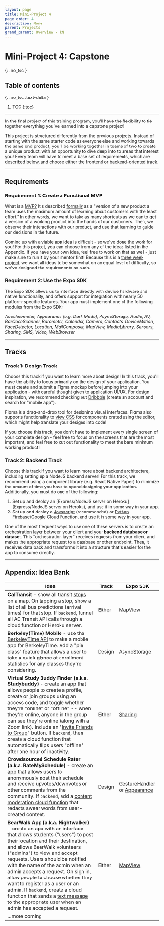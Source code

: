 ```yaml
---
layout: page
title: Mini-Project 4
page_order: 4
description: None
parent: Projects
grand_parent: Overview - RN
---
```


# Mini-Project 4: Capstone
{: .no_toc }

## Table of contents
{: .no_toc .text-delta }

1. TOC
{:toc}

---

In the final project of this training program, you'll have the flexibility to tie together everything you've learned into a capstone project! 

This project is structured differently from the previous projects. Instead of starting with the same starter code as everyone else and working towards the same end product, you'll be working together in teams of two to create a unique product, with an opportunity to dive deep into to areas that interest you! Every team will have to meet a base set of requirements, which are described below, and choose either the frontend or backend-oriented track. 

---

## Requirements

### Requirement 1: Create a Functional MVP

What is a <u>MVP?</u> It's described [formally](https://en.wikipedia.org/wiki/Minimum_viable_product) as a "version of a new product a team uses the maximum amount of learning about customers with the least effort." In other words, we want to take as many shortcuts as we can to get a version of a working product into the hands of our customers. Then, we observe their interactions with our product, and use that learning to guide our decisions in the future.

Coming up with a viable app idea is difficult - so we've done the work for you! For this project, you can choose from any of the ideas listed in the Appendix. If you have your own idea, feel free to work on that as well - just make sure to run it by your mentor first! Because this is a <u>three week project,</u> we want all ideas to be somewhat on an equal level of difficulty, so we've designed the requirements as such.

### Requirement 2: Use the Expo SDK

The Expo SDK allows us to interface directly with device hardware and native functionality, and offers support for integration with nearly 50 platform-specific features. Your app must implement one of the following modules from the Expo SDK:

*Accelerometer, Appearance (e.g. Dark Mode), AsyncStorage, Audio, AV, BarCodeScanner, Barometer, Calendar, Camera, Contacts, DeviceMotion, FaceDetector, Location, MailComposer, MapView, MediaLibrary, Sensors, Sharing, SMS, Video, WebBrowser*

---

## Tracks

### Track 1: Design Track

Choose this track if you want to learn more about design! In this track, you'll have the ability to focus primarily on the design of your application. You must create and submit a Figma mockup before jumping into your application - with careful thought given to application UI/UX. For design inspiration, we recommend checking out [Dribbble](https://dribbble.com) (create an account and search for "mobile app"). 

Figma is a drag-and-drop tool for designing visual interfaces. Figma also supports functionality to [view CSS](https://www.figma.com/best-practices/tips-on-developer-handoff/an-overview-of-figma-for-developers/) for components crated using the editor, which might help translate your designs into code!

If you choose this track, you don't have to implement every single screen of your complete design - feel free to focus on the screens that are the most important, and feel free to cut out functionality to meet the bare minimum working product!

### Track 2: Backend Track

Choose this track if you want to learn more about backend architecture, including setting up a NodeJS backend server! For this track, we recommend using a component library (e.g. React Native Paper) to minimize the amount of time you have to spend designing your application. Additionally, you must do one of the following:

1. Set up and deploy an [Express/NodeJS server on Heroku](Express/NodeJS server on Heroku), and use it in some way in your app.
2. Set up and deploy a [Javascript](https://firebase.google.com/docs/functions/get-started) (recommended) or [Python](https://cloud.google.com/functions/docs/quickstart-python) Firebase/Google Cloud Function, and use it in some way in your app.

One of the most frequent ways to use one of these servers is to create an orchestration layer between your client and your **backend database or dataset**. This "orchestration layer" receives requests from your client, and makes the appropriate request to a database or other endpoint. Then, it receives data back and transforms it into a structure that's easier for the app to consume directly.

---

## Appendix: Idea Bank

| Idea                                                         | Track  | Expo SDK                                                     |
| ------------------------------------------------------------ | ------ | ------------------------------------------------------------ |
| **CalTransit** - show all transit [stops](http://api.actransit.org/transit/Help/Api/GET-stops) on a map. On tapping a stop, show a list of all bus [predictions](http://api.actransit.org/transit/Help/Api/GET-stops-stopId-predictions) (arrival times) for that stop. If `backend`, funnel all AC Transit API calls through a cloud function or Heroku server. | Either | [MapView](https://docs.expo.io/versions/v37.0.0/sdk/map-view/) |
| **Berkeley(Time) Mobile** - use the [BerkeleyTime API](https://berkeleytime.com/apidocs) to make a mobile app for BerkeleyTime. Add a "pin class" feature that allows a user to take a quick glance at enrollment statistics for any classes they're considering. | Design | [AsyncStorage](https://docs.expo.io/versions/v37.0.0/react-native/asyncstorage/) |
| **Virtual Study Buddy Finder (a.k.a. Studybuddy)** - create an app that allows people to create a profile, create or join groups using an access code, and toggle whether they're "online" or "offline" -- when they're online, anyone in the group can see they're online (along with a Zoom link). Include an "[Invite Friends to Group](https://docs.expo.io/versions/v40.0.0/sdk/sharing/)" button. If `backend`, then create a cloud function that automatically flips users "offline" after one hour of inactivity. | Either | [Sharing](https://docs.expo.io/versions/v40.0.0/sdk/sharing/) |
| **Crowdsourced Schedule Rater (a.k.a. RateMySchedule)** - create an app that allows users to anonymously post their schedule and receive upvotes/downvotes or other comments from the community. If `backend`, add a [content moderation cloud function](https://firebase.googleblog.com/2017/06/content-moderation-with-cloud-functions.html) that redacts swear words from user-created content. | Design | [GestureHandler](https://docs.expo.io/versions/v40.0.0/sdk/gesture-handler/) or [Appearance](https://docs.expo.io/versions/v40.0.0/sdk/appearance/) |
| **BearWalk App (a.k.a. Nightwalker)** - create an app with an interface that allows students ("users") to post their location and their destination, and allows BearWalk volunteers ("admins") to view and accept requests. Users should be notified with the name of the admin when an admin accepts a request. On sign in, allow people to choose whether they want to register as a user or an admin. If `backend`, create a cloud function that sends a [text message](https://www.twilio.com/docs/sms/send-messages#send-an-sms-with-twilios-api) to the appropriate user when an admin has accepted a request. | Either | [MapView](https://docs.expo.io/versions/v37.0.0/sdk/map-view/) |
| ...more coming                                               |        |                                                              |

 